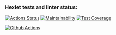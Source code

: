 ### Hexlet tests and linter status:

[![Actions Status](https://github.com/Fedinyak/fullstack-javascript-project-4/workflows/hexlet-check/badge.svg)](https://github.com/Fedinyak/fullstack-javascript-project-4/actions)
[![Maintainability](https://api.codeclimate.com/v1/badges/46b15a1d5f12056de0e8/maintainability)](https://codeclimate.com/github/Fedinyak/fullstack-javascript-project-4/maintainability)
[![Test Coverage](https://api.codeclimate.com/v1/badges/46b15a1d5f12056de0e8/test_coverage)](https://codeclimate.com/github/Fedinyak/fullstack-javascript-project-4/test_coverage)

[![Github Actions](https://github.com/Fedinyak/fullstack-javascript-project-4/actions/workflows/check.yml/badge.svg)](https://github.com/Fedinyak/fullstack-javascript-project-4/actions)
